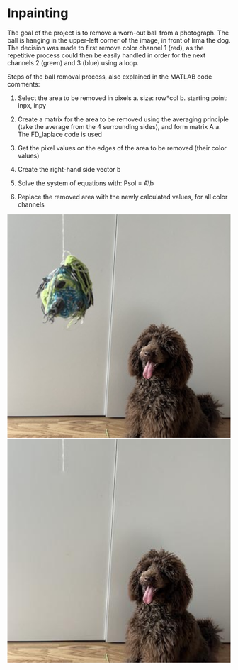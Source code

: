 # Inpainting
The goal of the project is to remove a worn-out ball from a photograph. The ball is hanging in the upper-left corner of the image, in front of Irma the dog. The decision was made to first remove color channel 1 (red), as the repetitive process could then be easily handled in order for the next channels 2 (green) and 3 (blue) using a loop.

Steps of the ball removal process, also explained in the MATLAB code comments:
1. Select the area to be removed in pixels
a. size: row*col
b. starting point: inpx, inpy

2. Create a matrix for the area to be removed using the averaging principle (take the average from the 4 surrounding sides), and form matrix A
a. The FD_laplace code is used

3. Get the pixel values on the edges of the area to be removed (their color values)

4. Create the right-hand side vector b

5. Solve the system of equations with: Psol = A\b

6. Replace the removed area with the newly calculated values, for all color channels

<img src="original_irma.jpg" width="600">  <img src="inpainted_all_channels_irma.jpg" width="600">

